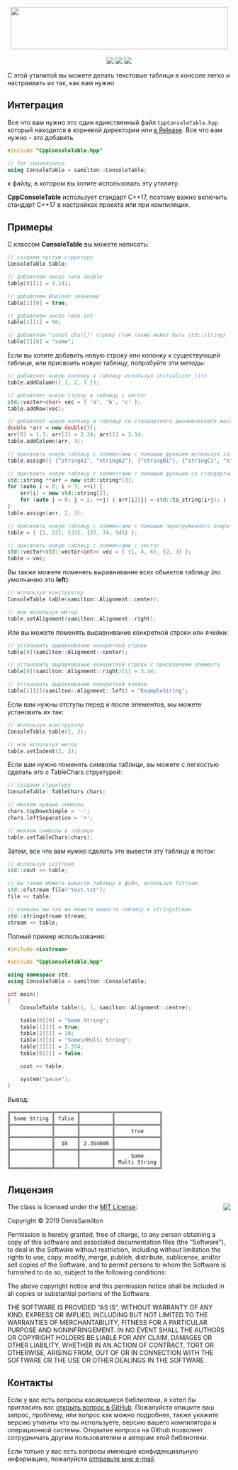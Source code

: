 <p align="center">
<img src="https://lh3.googleusercontent.com/QLx9TsSHq9v7E67EZXvrImzdo7s9_3572ikFL5Q35-eIuLG2RthAI4JyGobylI4J3L_NhNesi4LVfUhMCHvd6RLh5f3998g4EDZzyh5Mq99JNBhUGf7DKXGGQ1tfk588VectgFbhqkVqwNAtV1hGjM8JS-p3AHDYA69zNMKRMA_fpfHoAaqjSu7Ai4pTTavSvYIjY3dkfmYredSsO82xXBxtLmHKHzVgUpj2ghXQzojh7HVSVhh3t5IPNumW3fgkoagum_XVNIuf6PFlZvN4bt4ce7jmrOftdPMqeyg2VqaaJ9mQ2UiHoALszH7I37SujHKQtMM-pRI006_Zhtz0lR_iWiZAJeaYROa_OeEXRFg9zv9iHCnAenNZKgTQsFhoH9XD9ssQrGoNh6jCwP8qWo-Hpws1bvCPfsFSd9gV7nyHGEuZKP2FxjbUHG7OCFmB9nIDtP5vhfHpelAaCOGHsH3BEOZdRNcp_KEYeJQVvhi3A6ptueKeyT6lAvp-QjXRXT2OuimZMh_wBPi6h4XAilUkdsHPqqFvvQHtwtJxD7TULEbEfAEpoHoX8TqNAjalQu2LYFpZOgO0NFPYQwXb7oS7fDdVXrPJgIYRonPhhCZvLwLvCUI3O64pVZzWZHO4M5Iu1jJfYRJwTxvOXC12qjQ9kQ=w832-h161-no" width="491" height="95">
<br><br>
<a href="https://opensource.org/licenses/MIT" alt="License">
	<img src="https://img.shields.io/github/license/DenisSamilton/CppConsoleTable.svg" /></a>
<a href="https://github.com/DenisSamilton/CppConsoleTable/issues" alt="Open issues">
        <img src="https://img.shields.io/github/issues/DenisSamilton/CppConsoleTable.svg" /></a>
<a href="https://github.com/DenisSamilton/CppConsoleTable/releases/latest" alt="Latest release">
        <img src="https://img.shields.io/github/release/DenisSamilton/CppConsoleTable.svg" /></a>
</p>

С этой утилитой вы можете делать текстовые таблици в консоле легко и настраивать их так, как вам нужно

## Интеграция

Все что вам нужно это один единственный файл `CppConsoleTable.hpp` который находится в корневой директории или [в Release](https://github.com/DenisSamilton/CppConsoleTable/releases). Все что вам нужно - это добавить

```cpp
#include "CppConsoleTable.hpp"

// for convenience
using ConsoleTable = samilton::ConsoleTable;
```

к файлу, в котором вы хотите использовать эту утилиту.

**CppConsoleTable** использует стандарт C++17, поэтому важно включить стандарт C++17 в настройках проекта или при компиляции.

## Примеры

С классом **ConsoleTable** вы можете написать:

```C++
// создаем пустую структуру
ConsoleTable table;

// добавляем число типа double
table[0][1] = 3.141;

// добавляем Boolean значение
table[1][0] = true;

// добавляем число типа int
table[2][1] = 56;

// добавляем "const char[]" строку (там также может быть std::string)
table[2][0] = "some";
```

Если вы хотите добавить новую строку или колонку к существующей таблице, или присвоить новую таблицу, попробуйте эти методы:

```C++
// добавляет новую колонку в таблицу используя initializer_list
table.addColumn({ 1, 2, 3 }); 

// добавляет новую строку в таблицу с vector
std::vector<char> vec = { 'a', 'b', 'c' };
table.addRow(vec);

// добавляет новую колонку в таблицу со стандартного динамического массива
double *arr = new double[3];
arr[0] = 1.3; arr[1] = 2.34; arr[2] = 3.14;
table.addColumn(arr, 3);

// присвоить новую таблицу с элементами с помощью функции используя initializer_list
table.assign({ {"stringA1", "stringA2"}, {"stringB1"}, {"stringC1", "stringC2", "stringC3"} }); 

// присвоить новую таблицу с элементами с помощью функции со стандартного динамического массива
std::string **arr = new std::string*[3];
for (auto i = 0; i < 3; ++i) {
	arr[i] = new std::string[2];
	for (auto j = 0; j < 2; ++j) { arr[i][j] = std::to_string(i+j); }
}
table.assign(arr, 2, 3);

// присвоить новую таблицу с элементами с помощью перегруженного оператора присваивания используя initializer_list
table = { {1, 22}, {33}, {37, 74, 945} }; 

// присвоить новую таблицу с элементами с vector
std::vector<std::vector<int>> vec = { {1, 4, 6}, {2, 3} };
table = vec;
```

Вы также можете поменять выравнивание всех обьектов таблицу (по умолчанию это **left**):

```C++
// используя конструктор
ConsoleTable table(samilton::Alignment::center);

// или используя метод
table.setAlignment(samilton::Alignment::right);
```

Или вы можете поменять выравнивание конкретной строки или ячейки:

```C++
// установить выравнивание конкретной строки
table[0](samilton::Alignment::center);

// установить выравнивание конкретной строки с присвоением элемента
table[0](samilton::Alignment::right)[1] = 3.14;

// установить выравнивание конкретной ячейки
table[1][2](samilton::Alignment::left) = "ExampleString";
```

Если вам нужны отступы перед и после элементов, мы можете установить их так:

```C++
// используя конструктор
ConsoleTable table(2, 3);

// или используя метод
table.setIndent(2, 3);
```

Если вам нужно поменять символы таблици, вы можете с легкостью сделать это с TableChars структурой:

```C++
// создаем структуру
ConsoleTable::TableChars chars;

// меняем нужные символы
chars.topDownSimple = '-';
chars.leftSeparation = '+';

// меняем символы в таблице
table.setTableChars(chars);
```

Затем, все что вам нужно сделать это вывести эту таблицу в поток:

```C++
// используя iostream
std::cout << table;

// вы также можете вывести таблицу в файл, используя fstream
std::ofstream file("test.txt");
file << table;

// конечно вы так же можете вывести таблицу в stringstream
std::stringstream stream;
stream << table;
```

Полный пример использования:

```C++
#include <iostream>

#include "CppConsoleTable.hpp"

using namespace std;
using ConsoleTable = samilton::ConsoleTable;

int main()
{
	ConsoleTable table(1, 1, samilton::Alignment::centre);

	table[0][0] = "Some String";
	table[1][3] = true;
	table[2][1] = 10;
	table[3][3] = "Some\nMulti String";
	table[2][2] = 2.354;
	table[0][1] = false;

	cout << table;

	system("pause");
}
```
Вывод:
```
╔═════════════╦═══════╦══════════╦══════════════╗
║ Some String ║ false ║          ║              ║
╠═════════════╬═══════╬══════════╬══════════════╣
║             ║       ║          ║     true     ║
╠═════════════╬═══════╬══════════╬══════════════╣
║             ║  10   ║ 2.354000 ║              ║
╠═════════════╬═══════╬══════════╬══════════════╣
║             ║       ║          ║     Some     ║
║             ║       ║          ║ Multi String ║
╚═════════════╩═══════╩══════════╩══════════════╝
```

## Лицензия

<img align="right" src="http://opensource.org/trademarks/opensource/OSI-Approved-License-100x137.png">

The class is licensed under the [MIT License](http://opensource.org/licenses/MIT):

Copyright &copy; 2019 DenisSamilton

Permission is hereby granted, free of charge, to any person obtaining a copy of this software and associated documentation files (the “Software”), to deal in the Software without restriction, including without limitation the rights to use, copy, modify, merge, publish, distribute, sublicense, and/or sell copies of the Software, and to permit persons to whom the Software is furnished to do so, subject to the following conditions:

The above copyright notice and this permission notice shall be included in all copies or substantial portions of the Software.

THE SOFTWARE IS PROVIDED “AS IS”, WITHOUT WARRANTY OF ANY KIND, EXPRESS OR IMPLIED, INCLUDING BUT NOT LIMITED TO THE WARRANTIES OF MERCHANTABILITY, FITNESS FOR A PARTICULAR PURPOSE AND NONINFRINGEMENT. IN NO EVENT SHALL THE AUTHORS OR COPYRIGHT HOLDERS BE LIABLE FOR ANY CLAIM, DAMAGES OR OTHER LIABILITY, WHETHER IN AN ACTION OF CONTRACT, TORT OR OTHERWISE, ARISING FROM, OUT OF OR IN CONNECTION WITH THE SOFTWARE OR THE USE OR OTHER DEALINGS IN THE SOFTWARE.

## Контакты

Если у вас есть вопросы касающиеся библиотеки, я хотел бы пригласить вас [открыть вопрос в GitHub](https://github.com/DenisSamilton/CppConsoleTable/issues/new). Пожалуйста опишите ваш запрос, проблему, или вопрос как можно подробнее, также укажите версию утилиты что вы используете, версию вашего компилятора и операционной системы. Открытие вопроса на Github позволяет сотрудничать другим пользователям и авторам этой библиотеки.

Если только у вас есть вопросы имеющие конфиденциальную информацию, пожалуйста [отправьте мне e-mail](mailto:d.bogdan99@gmail.com).
